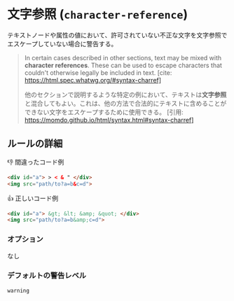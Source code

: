# 文字参照 (`character-reference`)

テキストノードや属性の値において、許可されていない不正な文字を文字参照でエスケープしていない場合に警告する。

> In certain cases described in other sections, text may be mixed with **character references**. These can be used to escape characters that couldn't otherwise legally be included in text.
> [cite: https://html.spec.whatwg.org/#syntax-charref]
>
> 他のセクションで説明するような特定の例において、テキストは**文字参照**と混合してもよい。これは、他の方法で合法的にテキストに含めることができない文字をエスケープするために使用できる。
> [引用: https://momdo.github.io/html/syntax.html#syntax-charref]

## ルールの詳細

👎 間違ったコード例

```html
<div id="a"> > < & " </div>
<img src="path/to?a=b&c=d">
```

👍 正しいコード例

```html
<div id="a"> &gt; &lt; &amp; &quot; </div>
<img src="path/to?a=b&amp;c=d">
```

### オプション

なし

### デフォルトの警告レベル

`warning`
